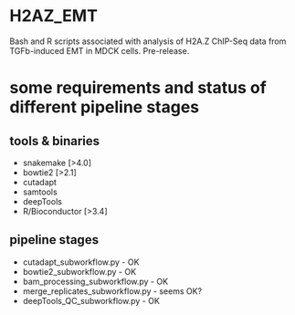 # H2AZ_EMT
Bash and R scripts associated with analysis of H2A.Z ChIP-Seq data from TGFb-induced EMT in MDCK cells. Pre-release.

# some requirements and status of different pipeline stages
## tools & binaries
* snakemake [>4.0]
* bowtie2 [>2.1]
* cutadapt
* samtools
* deepTools
* R/Bioconductor [>3.4]

## pipeline stages
* cutadapt_subworkflow.py - OK
* bowtie2_subworkflow.py - OK
* bam_processing_subworkflow.py - OK
* merge_replicates_subworkflow.py - seems OK?
* deepTools_QC_subworkflow.py - OK
